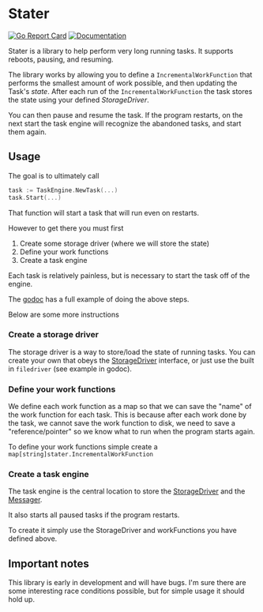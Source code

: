 # Stater

[![Go Report Card](https://goreportcard.com/badge/github.com/vertoforce/stater)](https://goreportcard.com/report/github.com/vertoforce/stater)
[![Documentation](https://godoc.org/github.com/vertoforce/stater?status.svg)](https://godoc.org/github.com/vertoforce/stater)

Stater is a library to help perform very long running tasks.  It supports reboots, pausing, and resuming.

The library works by allowing you to define a `IncrementalWorkFunction` that performs the smallest amount of work possible, and then updating the Task's _state_.  After each run of the `IncrementalWorkFunction` the task stores the state using your defined _StorageDriver_.

You can then pause and resume the task.  If the program restarts, on the next start the task engine will recognize the abandoned tasks, and start them again.

## Usage

The goal is to ultimately call

```go
task := TaskEngine.NewTask(...)
task.Start(...)
```

That function will start a task that will run even on restarts.

However to get there you must first

1. Create some storage driver (where we will store the state)
2. Define your work functions
3. Create a task engine

Each task is relatively painless, but is necessary to start the task off of the engine.

The [godoc](https://godoc.org/github.com/vertoforce/stater) has a full example of doing the above steps.

Below are some more instructions

### Create a storage driver

The storage driver is a way to store/load the state of running tasks.  You can create your own that obeys the [StorageDriver](https://godoc.org/github.com/vertoforce/Stater#StorageDriver) interface, or just use the built in `filedriver` (see example in godoc).

### Define your work functions

We define each work function as a map so that we can save the "name" of the work function for each task.  This is because after each work done by the task, we cannot save the work function to disk, we need to save a "reference/pointer" so we know what to run when the program starts again.

To define your work functions simple create a `map[string]stater.IncrementalWorkFunction`

### Create a task engine

The task engine is the central location to store the [StorageDriver](https://godoc.org/github.com/vertoforce/Stater#StorageDriver) and the [Messager](https://godoc.org/github.com/vertoforce/Stater#Messager).

It also starts all paused tasks if the program restarts.

To create it simply use the StorageDriver and workFunctions you have defined above.

## Important notes

This library is early in development and will have bugs.  I'm sure there are some interesting race conditions possible, but for simple usage it should hold up.
